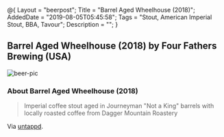 @{
 Layout = "beerpost";
 Title = "Barrel Aged Wheelhouse (2018)";
 AddedDate = "2019-08-05T05:45:58";
 Tags = "Stout, American Imperial Stout, BBA, Tavour";
 Description = "";
 }
 

## Barrel Aged Wheelhouse (2018) by Four Fathers Brewing (USA)

![beer-pic]

### About Barrel Aged Wheelhouse (2018)

> Imperial coffee stout aged in Journeyman "Not a King" barrels with locally roasted coffee from Dagger Mountain Roastery

Via [untappd][untappd-url].

[untappd-url]: <https://untappd.com//b/four-fathers-brewing-usa-barrel-aged-wheelhouse-2018/2958515>
[beer-pic]: https://jasonpowley.com/assets/img/2019-08-05-barrel-aged-wheelhouse-2018.jpeg "Barrel Aged Wheelhouse (2018) by Four Fathers Brewing (USA)"
